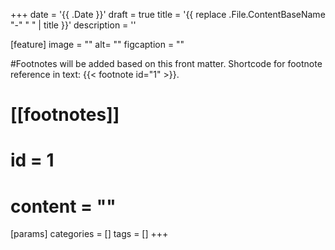 +++
date = '{{ .Date }}'
draft = true
title = '{{ replace .File.ContentBaseName "-" " " | title }}'
description = ''

[feature]
  image = ""
  alt= ""
  figcaption = ""

#Footnotes will be added based on this front matter. Shortcode for footnote reference in text: {{< footnote id="1" >}}.

# [[footnotes]]
#   id = 1
#   content = ""

[params]
  categories = []
  tags = []
+++
